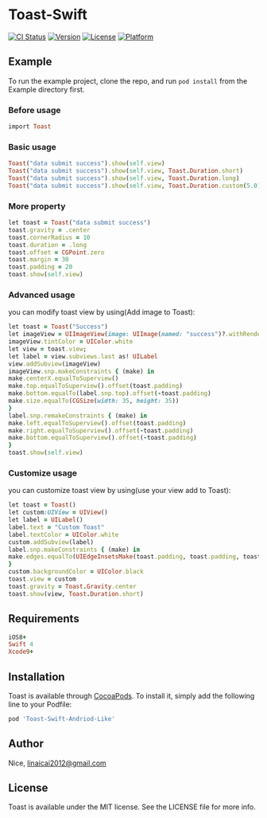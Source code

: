 # Toast-Swift

[![CI Status](http://img.shields.io/travis/Nice/Toast.svg?style=flat)](https://travis-ci.org/Nice/Toast)
[![Version](https://img.shields.io/cocoapods/v/Toast.svg?style=flat)](http://cocoapods.org/pods/Toast)
[![License](https://img.shields.io/cocoapods/l/Toast.svg?style=flat)](http://cocoapods.org/pods/Toast)
[![Platform](https://img.shields.io/cocoapods/p/Toast.svg?style=flat)](http://cocoapods.org/pods/Toast)

## Example

To run the example project, clone the repo, and run `pod install` from the Example directory first.

### Before usage
```ruby
import Toast
```

### Basic usage
```ruby
Toast("data submit success").show(self.view)
Toast("data submit success").show(self.view, Toast.Duration.short)
Toast("data submit success").show(self.view, Toast.Duration.long)
Toast("data submit success").show(self.view, Toast.Duration.custom(5.0))
```
### More property
```ruby
let toast = Toast("data submit success")
toast.gravity = .center
toast.cornerRadius = 10
toast.duration = .long
toast.offset = CGPoint.zero
toast.margin = 30
toast.padding = 20
toast.show(self.view)
```
### Advanced usage
you can modify toast view by using(Add image to Toast):
```ruby
let toast = Toast("Success")
let imageView = UIImageView(image: UIImage(named: "success")?.withRenderingMode(UIImageRenderingMode.alwaysTemplate))
imageView.tintColor = UIColor.white
let view = toast.view;
let label = view.subviews.last as! UILabel
view.addSubview(imageView)
imageView.snp.makeConstraints { (make) in
make.centerX.equalToSuperview()
make.top.equalToSuperview().offset(toast.padding)
make.bottom.equalTo(label.snp.top).offset(-toast.padding)
make.size.equalTo(CGSize(width: 35, height: 35))
}
label.snp.remakeConstraints { (make) in
make.left.equalToSuperview().offset(toast.padding)
make.right.equalToSuperview().offset(-toast.padding)
make.bottom.equalToSuperview().offset(-toast.padding)
}
toast.show(self.view)
```

### Customize usage
you can customize toast view by using(use your view add to Toast):
```ruby
let toast = Toast()
let custom:UIView = UIView()
let label = UILabel()
label.text = "Custom Toast"
label.textColor = UIColor.white
custom.addSubview(label)
label.snp.makeConstraints { (make) in
make.edges.equalTo(UIEdgeInsetsMake(toast.padding, toast.padding, toast.padding, toast.padding))
}
custom.backgroundColor = UIColor.black
toast.view = custom
toast.gravity = Toast.Gravity.center
toast.show(view, Toast.Duration.short)
```

## Requirements
```ruby
iOS8+
Swift 4
Xcode9+
```
## Installation

Toast is available through [CocoaPods](http://cocoapods.org). To install
it, simply add the following line to your Podfile:

```ruby
pod 'Toast-Swift-Andriod-Like'
```

## Author

Nice, linaicai2012@gmail.com

## License

Toast is available under the MIT license. See the LICENSE file for more info.





